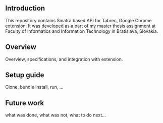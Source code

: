 ## Introduction
This repository contains Sinatra based API for Tabrec, Google Chrome extension.
It was developed as a part of my master thesis assignment at Faculty of Informatics
and Information Technology in Bratislava, Slovakia.

## Overview
Overview, specifications, and integration with extension.

## Setup guide
Clone, bundle install, run, ...

## Future work
what was done, what was not, what to do next...
